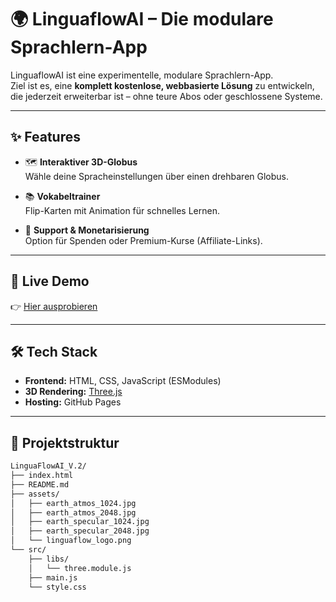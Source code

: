 # 🌍 LinguaflowAI – Die modulare Sprachlern-App

LinguaflowAI ist eine experimentelle, modulare Sprachlern-App.  
Ziel ist es, eine **komplett kostenlose, webbasierte Lösung** zu entwickeln, die jederzeit erweiterbar ist – ohne teure Abos oder geschlossene Systeme.

---

## ✨ Features

- 🗺️ **Interaktiver 3D-Globus**  
  Wähle deine Spracheinstellungen über einen drehbaren Globus.

- 📚 **Vokabeltrainer**  
  Flip-Karten mit Animation für schnelles Lernen.

- 💖 **Support & Monetarisierung**  
  Option für Spenden oder Premium-Kurse (Affiliate-Links).

---

## 🚀 Live Demo

👉 [Hier ausprobieren](https://lieberschwager.github.io/LinguaFlowAI_V.2/)

---

## 🛠️ Tech Stack

- **Frontend:** HTML, CSS, JavaScript (ESModules)  
- **3D Rendering:** [Three.js](https://threejs.org/)  
- **Hosting:** GitHub Pages  

---

## 📂 Projektstruktur

```bash
LinguaFlowAI_V.2/
├── index.html
├── README.md
├── assets/
│   ├── earth_atmos_1024.jpg
│   ├── earth_atmos_2048.jpg
│   ├── earth_specular_1024.jpg
│   ├── earth_specular_2048.jpg
│   └── linguaflow_logo.png
└── src/
    ├── libs/
    │   └── three.module.js
    ├── main.js
    └── style.css